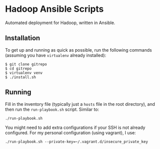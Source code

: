 Hadoop Ansible Scripts
======================

Automated deployment for Hadoop, written in Ansible.

Installation
------------

To get up and running as quick as possible, run the following commands (assuming you have `virtualenv` already installed):

```
$ git clone gitrepo
$ cd gitrepo
$ virtualenv venv
$ ./install.sh
```

Running
-------

Fill in the inventory file (typically just a `hosts` file in the root directory), and then run the `run-playbook.sh` script. Similar to:

```
./run-playbook.sh
```

You might need to add extra configurations if your SSH is not already configured. For my personal configuration (using vagrant), I use:

```
./run-playbook.sh --private-key=~/.vagrant.d/insecure_private_key
```